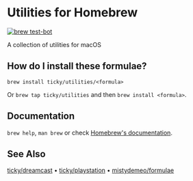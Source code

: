 # Utilities for Homebrew

[![brew test-bot](https://github.com/ticky/homebrew-utilities/workflows/brew%20test-bot/badge.svg)](https://github.com/ticky/homebrew-utilities/actions?query=workflow%3A%22brew+test-bot%22)

A collection of utilities for macOS

## How do I install these formulae?

`brew install ticky/utilities/<formula>`

Or `brew tap ticky/utilities` and then `brew install <formula>`.

## Documentation

`brew help`, `man brew` or check [Homebrew's documentation](https://docs.brew.sh).

## See Also

[ticky/dreamcast](https://github.com/ticky/homebrew-dreamcast) • [ticky/playstation](https://github.com/ticky/homebrew-playstation) • [mistydemeo/formulae](https://github.com/mistydemeo/homebrew-formulae)
